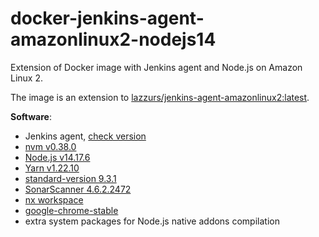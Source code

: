 # docker-jenkins-agent-amazonlinux2-nodejs14

Extension of Docker image with Jenkins agent and Node.js on Amazon Linux 2.

The image is an extension to [lazzurs/jenkins-agent-amazonlinux2:latest](lazzurs/jenkins-agent-amazonlinux2).  

**Software**:
- Jenkins agent, [check version](https://github.com/lazzurs/docker-jenkins-agent-amazonlinux2/blob/master/Dockerfile#L3)
- [nvm v0.38.0](https://github.com/nvm-sh/nvm)
- [Node.js v14.17.6](https://nodejs.org/en/download/package-manager/#nvm)
- [Yarn v1.22.10](https://yarnpkg.com/getting-started/install)
- [standard-version 9.3.1](https://github.com/conventional-changelog/standard-version)
- [SonarScanner 4.6.2.2472](https://docs.sonarqube.org/latest/analysis/scan/sonarscanner/)
- [nx workspace](https://nx.dev)
- [google-chrome-stable](https://intoli.com/blog/installing-google-chrome-on-centos/)
- extra system packages for Node.js native addons compilation  
